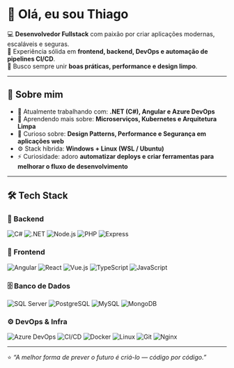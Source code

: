 # 👋 Olá, eu sou Thiago

💻 **Desenvolvedor Fullstack** com paixão por criar aplicações modernas, escaláveis e seguras.  
🚀 Experiência sólida em **frontend, backend, DevOps e automação de pipelines CI/CD**.  
🎯 Busco sempre unir **boas práticas, performance e design limpo**.

---

## 🧩 Sobre mim

- 🔭 Atualmente trabalhando com: **.NET (C#), Angular e Azure DevOps**
- 🌱 Aprendendo mais sobre: **Microserviços, Kubernetes e Arquitetura Limpa**
- 💬 Curioso sobre: **Design Patterns, Performance e Segurança em aplicações web**
- ⚙️ Stack híbrida: **Windows + Linux (WSL / Ubuntu)**
- ⚡ Curiosidade: adoro **automatizar deploys e criar ferramentas para melhorar o fluxo de desenvolvimento**

---

## 🛠️ Tech Stack

### 🧱 Backend  
![C#](https://img.shields.io/badge/-C%23-239120?style=flat-square&logo=c-sharp&logoColor=fff)
![.NET](https://img.shields.io/badge/-.NET-512BD4?style=flat-square&logo=dotnet&logoColor=fff)
![Node.js](https://img.shields.io/badge/-Node.js-339933?style=flat-square&logo=node.js)
![PHP](https://img.shields.io/badge/-PHP-777BB4?style=flat-square&logo=php)
![Express](https://img.shields.io/badge/-Express-000?style=flat-square&logo=express)

### 🎨 Frontend  
![Angular](https://img.shields.io/badge/-Angular-DD0031?style=flat-square&logo=angular&logoColor=fff)
![React](https://img.shields.io/badge/-React-61DAFB?style=flat-square&logo=react&logoColor=000)
![Vue.js](https://img.shields.io/badge/-Vue.js-4FC08D?style=flat-square&logo=vue.js&logoColor=fff)
![TypeScript](https://img.shields.io/badge/-TypeScript-3178C6?style=flat-square&logo=typescript)
![JavaScript](https://img.shields.io/badge/-JavaScript-F7DF1E?style=flat-square&logo=javascript&logoColor=000)

### 🗄️ Banco de Dados  
![SQL Server](https://img.shields.io/badge/-SQL%20Server-CC2927?style=flat-square&logo=microsoft-sql-server&logoColor=fff)
![PostgreSQL](https://img.shields.io/badge/-PostgreSQL-336791?style=flat-square&logo=postgresql)
![MySQL](https://img.shields.io/badge/-MySQL-4479A1?style=flat-square&logo=mysql)
![MongoDB](https://img.shields.io/badge/-MongoDB-47A248?style=flat-square&logo=mongodb)

### ⚙️ DevOps & Infra  
![Azure DevOps](https://img.shields.io/badge/-Azure%20DevOps-0078D7?style=flat-square&logo=azure-devops)
![CI/CD](https://img.shields.io/badge/-CI%2FCD-000000?style=flat-square&logo=githubactions)
![Docker](https://img.shields.io/badge/-Docker-2496ED?style=flat-square&logo=docker)
![Linux](https://img.shields.io/badge/-Linux-FCC624?style=flat-square&logo=linux&logoColor=000)
![Git](https://img.shields.io/badge/-Git-F05032?style=flat-square&logo=git)
![Nginx](https://img.shields.io/badge/-Nginx-009639?style=flat-square&logo=nginx&logoColor=fff)

---

⭐ *“A melhor forma de prever o futuro é criá-lo — código por código.”*
